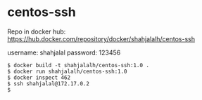 # centos-ssh

Repo in docker hub: https://hub.docker.com/repository/docker/shahjalalh/centos-ssh

username: shahjalal password: 123456

```
$ docker build -t shahjalalh/centos-ssh:1.0 .
$ docker run shahjalalh/centos-ssh:1.0
$ docker inspect 462
$ ssh shahjalal@172.17.0.2
$ 
```
